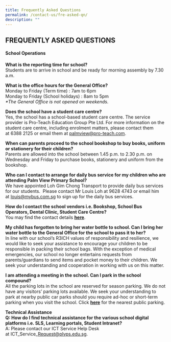 ```yaml
---
title: Frequently Asked Questions
permalink: /contact-us/fre-asked-qn/
description: ""
---
```

## FREQUENTLY ASKED QUESTIONS

#### School Operations

**What is the reporting time for school?** <br>
Students are to arrive in school and be ready for morning assembly by 7.30 a.m.

**What is the office hours for the General Office?** <br>
Monday to Friday (Term time) : 7am to 6pm <br>
Monday to Friday (School holidays) : 8am to 5pm  <br>
_\*The General Office is not opened on weekends._

**Does the school have a student care centre?**   <br>
Yes, the school has a school-based student care centre. The service provider is Pro-Teach Education Group Pte Ltd. For more information on the student care centre, including enrolment matters, please contact them at 6388 2125 or email them at palmview@pro-teach.com.   
  
**When can parents proceed to the school bookshop to buy books, uniform or stationery for their children?**   <br>
Parents are allowed into the school between 1.45 p.m. to 2.30 p.m. on Wednesday and Friday to purchase books, stationery and uniform from the bookshop.

**Who can I contact to arrange for daily bus service for my children who are attending Palm View Primary School?**   <br>
We have appointed Loh Gim Chong Transport to provide daily bus services for our students.  Please contact Mr Louis Loh at 9628 4743 or email him at louis@mybus.com.sg to sign up for the daily bus services.   
  
**How do I contact the school vendors i.e. Bookshop, School Bus Operators, Dental Clinic, Student Care Centre?** <br>
You may find the contact details **[here](https://palmviewpri-moe-edu-sg-admin.cwp.sg/for-parents/useful-information/service-providers)**.

**My child has forgotten to bring her water bottle to school. Can I bring her water bottle to the General Office for the school to pass it to her?**   <br>
In line with our school’s R3ICH values of responsibility and resilience, we would like to seek your assistance to encourage your children to be responsible in packing their school bags. With the exception of medical emergencies, our school no longer entertains requests from parents/guardians to send items and pocket money to their children. We seek your understanding and cooperation in working with us on this matter.

**I am attending a meeting in the school. Can I park in the school compound?**   <br>
All the parking lots in the school are reserved for season parking. We do not have any visitors’ parking lots available. We seek your understanding to park at nearby public car parks should you require ad-hoc or short-term parking when you visit the school. Click **[here](https://palmviewpri.moe.edu.sg/for-parents/useful-information/parking-facilities-near-school)** for the nearest public parking.

**Technical Assistance**<br>
**Q: How do I find technical assistance for the various school digital platforms i.e. SLS, Learning portals, Student Intranet?** <br>
A: Please contact our ICT Service Help Desk at ICT\_Service\_Request@plvps.edu.sg.